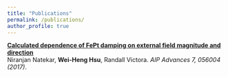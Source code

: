 ```yaml
---
title: "Publications"
permalink: /publications/
author_profile: true
---
```


<b>[Calculated dependence of FePt damping on external field magnitude and direction](https://aip.scitation.org/doi/abs/10.1063/1.4973800)</b> <br>
Niranjan Natekar, <b>Wei-Heng Hsu</b>, Randall Victora. <i>AIP Advances 7, 056004 (2017)</i>.
